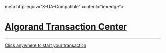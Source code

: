 <!DOCTYPE html>
<html lang="en">
  <head>
    <meta charset="UTF-8">
    <meta name="viewport" content="width=device-width, initial-scale=1.0">
    meta http-equiv="X-UA-Compatible" content="ie=edge">
  </head>
<style>
body, html {
  height: 100%;
  margin: 0;
}

.bgimg {
  height: 100%;
  background-position: center;
  background-size: cover;
  position: relative;
  color: black;
  font-family: "Courier New", Courier, monospace;
  font-size: 16px;
}

.topleft {
  position: absolute;
  top: 0;
  left: 16px;
}

.bottomleft {
  position: absolute;
  bottom: 0;
  left: 16px;
}

.middle {
  position: absolute;
  top: 50%;
  left: 50%;
  transform: translate(-50%, -50%);
  text-align: center;
}

hr {
  margin: auto;
  width: 40%;
}
</style>
<body>
<a href="index.html">
<div class="bgimg">
  <div class="middle">
    <h1>Algorand Transaction Center</h1>
    <hr>
    <p>Click anywhere to start your transaction</p>
  </div>
</div>
</a>

</body>
</html>
